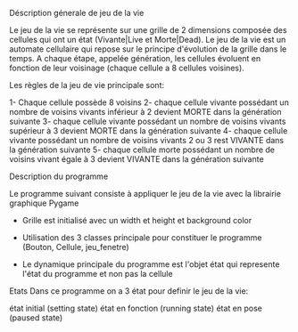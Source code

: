 Déscription génerale de jeu de la vie

Le jeu de la vie se représente sur une grille de 2 dimensions composée des cellules qui ont un état  (Vivante|Live et Morte|Dead).
Le jeu de la vie est un automate cellulaire qui repose sur le principe d'évolution de la grille dans le temps. A chaque étape, appelée génération, les cellules évoluent en fonction de leur voisinage (chaque cellule a 8 cellules voisines).


Les règles de la jeu de vie principale sont:

1- Chaque cellule possède 8 voisins
2- chaque cellule vivante possédant un nombre de voisins vivants inférieur à 2 devient MORTE dans la génération suivante
3- chaque cellule vivante possédant un nombre de voisins vivants supérieur à 3  devient MORTE dans la génération suivante
4- chaque cellule vivante possédant un nombre de voisins vivants 2 ou 3 rest VIVANTE dans la génération suivante
5- chaque cellule morte possédant un nombre de voisins vivant égale à 3 devient VIVANTE  dans la génération suivante


Description du programme

Le programme suivant consiste à appliquer le jeu de la vie avec la librairie graphique Pygame

- Grille est initialisé avec un width et height et background color

- Utilisation des 3 classes principale pour constituer le programme (Bouton, Cellule, jeu_fenetre)

- Le dynamique principale du programme est l'objet état qui represente l'état du programme et non pas la cellule

Etats
Dans ce programme on a 3 état pour definir le jeu de la vie: 

état initial (setting state)
état en fonction (running state)
état en pose (paused state)



